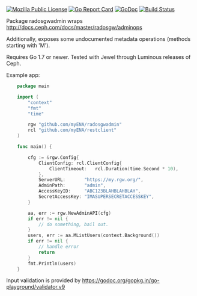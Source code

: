 [![Mozilla Public License](https://img.shields.io/badge/license-MPL-blue.svg)](https://www.mozilla.org/MPL)
[![Go Report Card](https://goreportcard.com/badge/github.com/myENA/radosgwadmin)](https://goreportcard.com/report/github.com/myENA/radosgwadmin)
[![GoDoc](https://godoc.org/github.com/myENA/radosgwadmin?status.svg)](https://godoc.org/github.com/myENA/radosgwadmin)
[![Build Status](https://travis-ci.org/myENA/radosgwadmin.svg?branch=master)](https://travis-ci.org/myENA/radosgwadmin)

Package radosgwadmin wraps http://docs.ceph.com/docs/master/radosgw/adminops

Additionally, exposes some undocumented metadata operations (methods starting with 'M').

Requires Go 1.7 or newer.  Tested with Jewel through Luminous releases of Ceph.

Example app:
```go
    package main

    import (
        "context"
        "fmt"
        "time"

        rgw "github.com/myENA/radosgwadmin"
        rcl "github.com/myENA/restclient"
    )

    func main() {

        cfg := &rgw.Config{
            ClientConfig: rcl.ClientConfig{
                ClientTimeout:   rcl.Duration(time.Second * 10),
            },
            ServerURL:       "https://my.rgw.org/",
            AdminPath:       "admin",
            AccessKeyID:     "ABC123BLAHBLAHBLAH",
            SecretAccessKey: "IMASUPERSECRETACCESSKEY",
        }

        aa, err := rgw.NewAdminAPI(cfg)
        if err != nil {
            // do something, bail out.
        }
        users, err := aa.MListUsers(context.Background())
        if err != nil {
            // handle error
            return
        }
        fmt.Println(users)
    }
```

Input validation is provided by https://godoc.org/gopkg.in/go-playground/validator.v9
